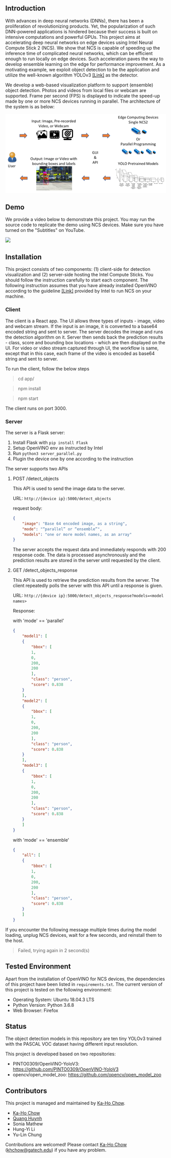 ## Introduction
With advances in deep neural networks (DNNs), there has been a proliferation of revolutionizing products. Yet, the popularization of such DNN-powered applications is hindered because their success is built on intensive computations and powerful GPUs. This project aims at accelerating deep neural networks on edge devices using Intel Neural Compute Stick 2 (NCS). We show that NCS is capable of speeding up the inference time of complicated neural networks, which can be efficient enough to run locally on edge devices. Such acceleration paves the way to develop ensemble learning on the edge for performance improvement. As a motivating example, we exploit object detection to be the application and utilize the well-known algorithm YOLOv3 [[Link]](https://pjreddie.com/darknet/yolo/) as the detector. 

We develop a web-based visualization platform to support (ensemble) object detection. Photos and videos from local files or webcam are supported. Frame per second (FPS) is displayed to indicate the speed-up made by one or more NCS devices running in parallel. The architecture of the system is as below:

![Architecture Diagram](media/architecture.png)

## Demo
We provide a video below to demonstrate this project. You may run the source code to replicate the demo using NCS devices. Make sure you have turned on the "Subtitles" on YouTube.

[![](http://img.youtube.com/vi/-qs5oX4c-qU/0.jpg)](http://www.youtube.com/watch?v=-qs5oX4c-qU "Demo")


## Installation
This project consists of two components: (1) client-side for detection visualization and (2) server-side hosting the Intel Compute Sticks. You should follow the instruction carefully to start each component. The following instruction assumes that you have already installed OpenVINO according to the guideline [[Link]](https://software.intel.com/en-us/neural-compute-stick) provided by Intel to run NCS on your machine.

### Client
The client is a React app. The UI allows three types of inputs - image, video and webcam stream. If the input is an image, it is converted to a base64 encoded string and sent to server. The server decodes the image and runs the detection algorithm on it. Server then sends back the prediction results - class, score and bounding box locations - which are then displayed on the UI. For video or video stream captured through UI, the workflow is same, except that in this case, each frame of the video is encoded as base64 string and sent to server.

To run the client, follow the below steps

> cd app/

> npm install

> npm start

The client runs on port 3000.

### Server
The server is a Flask server:
1. Install Flask with `pip install Flask`
2. Setup OpenVINO env as instructed by Intel
3. Run `python3 server_parallel.py`
4. Plugin the device one by one according to the instruction


The server supports two APIs

1. POST /detect_objects 
	
	This API is used to send the image data to the server.

	URL: `http://{device ip}:5000/detect_objects`

	request body:
	```json
	{ 
	    "image": "Base 64 encoded image, as a string",
	    "mode": "“parallel” or “ensemble”",
	    "models": "one or more model names, as an array"
	}
	```
	
	The server accepts the request data and immediately responds with 200 response code. The data is processed asynchronously and the prediction results are stored in the server until requested by the client. 

2. GET /detect_objects_response
	
	This API is used to retrieve the prediction results from the server. The client repeatedly polls the server with this API until a response is given.
	
	URL: `http://{device ip}:5000/detect_objects_response?models=<model names>`

	Response:

	with 'mode' == 'parallel'
	```Json
	{
	    "model1": [
		{
		    "bbox": [
			1,
			0,
			200,
			200
		    ],
		    "class": "person",
		    "score": 0.838
		}
	    ],
	    "model2": [
		{
		    "bbox": [
			1,
			0,
			200,
			200
		    ],
		    "class": "person",
		    "score": 0.838
		}
	    ],
	    "model3": [
		{
		    "bbox": [
			1,
			0,
			200,
			200
		    ],
		    "class": "person",
		    "score": 0.838
		}
	    ]
	}
	```

	with 'mode' == 'ensemble'
	```Json
	{
	    "all": [
		{
		    "bbox": [
			1,
			0,
			200,
			200
		    ],
		    "class": "person",
		    "score": 0.838
		}
	    ]
	}
	```

If you encounter the following message multiple times during the model loading, unplug NCS devices, wait for a few seconds, and reinstall them to the host.
> Failed, trying again in 2 second(s)

## Tested Environment
Apart from the installation of OpenVINO for NCS devices, the dependencies of this project have been listed in `requirements.txt`. The current version of this project is tested on the following environment:
* Operating System: Ubuntu 18.04.3 LTS
* Python Version: Python 3.6.8
* Web Browser: Firefox

## Status
The object detection models in this repository are ten tiny YOLOv3 trained with the PASCAL VOC dataset having different input resolution. 

This project is developed based on two repositories:
* PINTO0309/OpenVINO-YoloV3: https://github.com/PINTO0309/OpenVINO-YoloV3
* opencv/open_model_zoo: https://github.com/opencv/open_model_zoo

## Contributors
This project is managed and maintained by [Ka-Ho Chow](https://khchow.com).

* [Ka-Ho Chow](https://khchow.com)
* [Quang Huynh](https://www.linkedin.com/in/hvquang/)
* Sonia Mathew
* Hung-Yi Li
* Yu-Lin Chung

Contributions are welcomed! Please contact [Ka-Ho Chow](https://khchow.com) (khchow@gatech.edu) if you have any problem.
